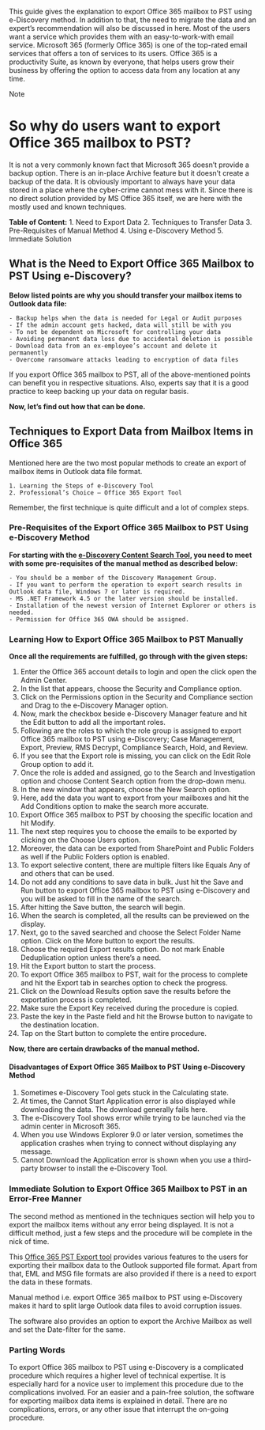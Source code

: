 
This guide gives the explanation to export Office 365 mailbox to PST using e-Discovery method. In addition to that, the need to migrate the data and an expert’s recommendation will also be discussed in here. 
Most of the users want a service which provides them with an easy-to-work-with email service. Microsoft 365 (formerly Office 365) is one of the top-rated email services that offers a ton of services to its users.
Office 365 is a productivity Suite, as known by everyone, that helps users grow their business by offering the option to access data from any location at any time. 

> [!NOTE]

# So why do users want to export Office 365 mailbox to PST?

It is not a very commonly known fact that Microsoft 365 doesn’t provide a backup option. There is an in-place Archive feature but it doesn’t create a backup of the data.
It is obviously important to always have your data stored in a place where the cyber-crime cannot mess with it. 
Since there is no direct solution provided by MS Office 365 itself, we are here with the mostly used and known techniques. 

**Table of Content:**
    1. Need to Export Data
    2. Techniques to Transfer Data
    3. Pre-Requisites of Manual Method
    4. Using e-Discovery Method
    5. Immediate Solution
    
## What is the Need to Export Office 365 Mailbox to PST Using e-Discovery?

**Below listed points are why you should transfer your mailbox items to Outlook data file:**

    - Backup helps when the data is needed for Legal or Audit purposes
    - If the admin account gets hacked, data will still be with you
    - To not be dependent on Microsoft for controlling your data
    - Avoiding permanent data loss due to accidental deletion is possible
    - Download data from an ex-employee’s account and delete it permanently
    - Overcome ransomware attacks leading to encryption of data files

If you export Office 365 mailbox to PST, all of the above-mentioned points can benefit you in respective situations. 
Also, experts say that it is a good practice to keep backing up your data on regular basis.

**Now, let’s find out how that can be done.**

## Techniques to Export Data from Mailbox Items in Office 365

Mentioned here are the two most popular methods to create an export of mailbox items in Outlook data file format. 

    1. Learning the Steps of e-Discovery Tool
    2. Professional’s Choice – Office 365 Export Tool
    
Remember, the first technique is quite difficult and a lot of complex steps. 

### Pre-Requisites of the Export Office 365 Mailbox to PST Using e-Discovery Method

**For starting with the [e-Discovery Content Search Tool](https://docs.microsoft.com/en-us/microsoft-365/compliance/configure-edge-to-export-search-results), you need to meet with some pre-requisites of the manual method as described below:** 

    - You should be a member of the Discovery Management Group.
    - If you want to perform the operation to export search results in Outlook data file, Windows 7 or later is required.
    - MS .NET Framework 4.5 or the later version should be installed.
    - Installation of the newest version of Internet Explorer or others is needed.
    - Permission for Office 365 OWA should be assigned.

### Learning How to Export Office 365 Mailbox to PST Manually

**Once all the requirements are fulfilled, go through with the given steps:**
  
1. Enter the Office 365 account details to login and open the click open the Admin Center.
2. In the list that appears, choose the Security and Compliance option.
3. Click on the Permissions option in the Security and Compliance section and Drag to the e-Discovery Manager option.
4. Now, mark the checkbox beside e-Discovery Manager feature and hit the Edit button to add all the important roles.
5. Following are the roles to which the role group is assigned to export Office 365 mailbox to PST using e-Discovery; Case Management, Export, Preview, RMS Decrypt, Compliance Search, Hold, and Review.
6. If you see that the Export role is missing, you can click on the Edit Role Group option to add it.
7. Once the role is added and assigned, go to the Search and Investigation option and choose Content Search option from the drop-down menu.
8. In the new window that appears, choose the New Search option.
9. Here, add the data you want to export from your mailboxes and hit the Add Conditions option to make the search more accurate. 
10. Export Office 365 mailbox to PST by choosing the specific location and hit Modify.
11. The next step requires you to choose the emails to be exported by clicking on the Choose Users option. 
12. Moreover, the data can be exported from SharePoint and Public Folders as well if the Public Folders option is enabled.
13. To export selective content, there are multiple filters like Equals Any of and others that can be used.
14. Do not add any conditions to save data in bulk. Just hit the Save and Run button to export Office 365 mailbox to PST using e-Discovery and you will be asked to fill in the name of the search.
15. After hitting the Save button, the search will begin. 
16. When the search is completed, all the results can be previewed on the display. 
17. Next, go to the saved searched and choose the Select Folder Name option. Click on the More button to export the results.
18. Choose the required Export results option. Do not mark Enable Deduplication option unless there’s a need.
19. Hit the Export button to start the process.
20. To export Office 365 mailbox to PST, wait for the process to complete and hit the Export tab in searches option to check the progress.
21. Click on the Download Results option save the results before the exportation process is completed.
22. Make sure the Export Key received during the procedure is copied.
23. Paste the key in the Paste field and hit the Browse button to navigate to the destination location. 
24. Tap on the Start button to complete the entire procedure.

**Now, there are certain drawbacks of the manual method.**

#### Disadvantages of Export Office 365 Mailbox to PST Using e-Discovery Method

1. Sometimes e-Discovery Tool gets stuck in the Calculating state.
2. At times, the Cannot Start Application error is also displayed while downloading the data. The download generally fails here.
3. The e-Discovery Tool shows error while trying to be launched via the admin center in Microsoft 365.
4. When you use Windows Explorer 9.0 or later version, sometimes the application crashes when trying to connect without displaying any message.
5. Cannot Download the Application error is shown when you use a third-party browser to install the e-Discovery Tool.

### Immediate Solution to Export Office 365 Mailbox to PST in an Error-Free Manner

The second method as mentioned in the techniques section will help you to export the mailbox items without any error being displayed. It is not a difficult method, just a few steps and the procedure will be complete in the nick of time. 

This [Office 365 PST Export tool](https://www.systoolsgroup.com/how-to/export-office-365-mailboxes-to-pst/) provides various features to the users for exporting their mailbox data to the Outlook supported file format. Apart from that, EML and MSG file formats are also provided if there is a need to export the data in these formats. 

Manual method i.e. export Office 365 mailbox to PST using e-Discovery makes it hard to split large Outlook data files to avoid corruption issues. 

The software also provides an option to export the Archive Mailbox as well and set the Date-filter for the same. 

### Parting Words

To export Office 365 mailbox to PST using e-Discovery is a complicated procedure which requires a higher level of technical expertise. It is especially hard for a novice user to implement this procedure due to the complications involved.
For an easier and a pain-free solution, the software for exporting mailbox data items is explained in detail. There are no complications, errors, or any other issue that interrupt the on-going procedure.
